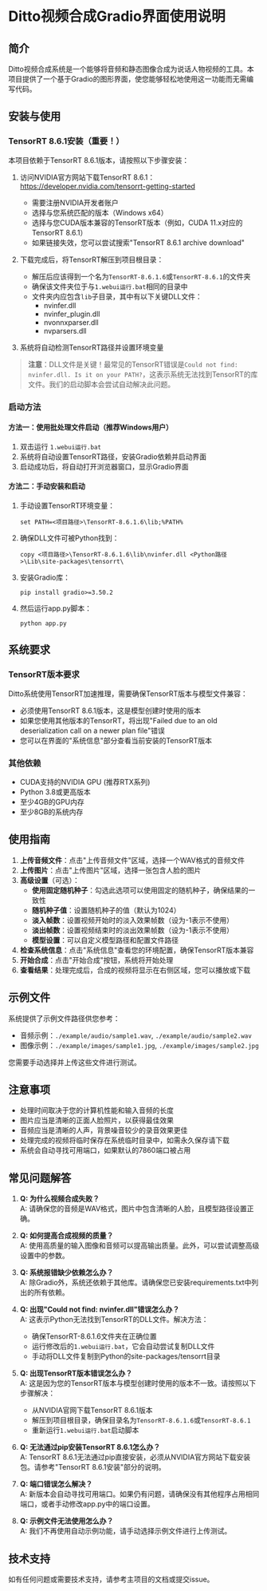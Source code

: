 # Ditto视频合成Gradio界面使用说明

## 简介

Ditto视频合成系统是一个能够将音频和静态图像合成为说话人物视频的工具。本项目提供了一个基于Gradio的图形界面，使您能够轻松地使用这一功能而无需编写代码。

## 安装与使用

### TensorRT 8.6.1安装（重要！）

本项目依赖于TensorRT 8.6.1版本，请按照以下步骤安装：

1. 访问NVIDIA官方网站下载TensorRT 8.6.1：https://developer.nvidia.com/tensorrt-getting-started
   - 需要注册NVIDIA开发者账户
   - 选择与您系统匹配的版本（Windows x64）
   - 选择与您CUDA版本兼容的TensorRT版本（例如，CUDA 11.x对应的TensorRT 8.6.1）
   - 如果链接失效，您可以尝试搜索"TensorRT 8.6.1 archive download"

2. 下载完成后，将TensorRT解压到项目根目录：
   - 解压后应该得到一个名为`TensorRT-8.6.1.6`或`TensorRT-8.6.1`的文件夹
   - 确保该文件夹位于与`1.webui运行.bat`相同的目录中
   - 文件夹内应包含`lib`子目录，其中有以下关键DLL文件：
     * nvinfer.dll
     * nvinfer_plugin.dll
     * nvonnxparser.dll
     * nvparsers.dll

3. 系统将自动检测TensorRT路径并设置环境变量

> **注意**：DLL文件是关键！最常见的TensorRT错误是`Could not find: nvinfer.dll. Is it on your PATH?`，这表示系统无法找到TensorRT的库文件。我们的启动脚本会尝试自动解决此问题。

### 启动方法

#### 方法一：使用批处理文件启动（推荐Windows用户）

1. 双击运行 `1.webui运行.bat`
2. 系统将自动设置TensorRT路径，安装Gradio依赖并启动界面
3. 启动成功后，将自动打开浏览器窗口，显示Gradio界面

#### 方法二：手动安装和启动

1. 手动设置TensorRT环境变量：
   ```
   set PATH=<项目路径>\TensorRT-8.6.1.6\lib;%PATH%
   ```

2. 确保DLL文件可被Python找到：
   ```
   copy <项目路径>\TensorRT-8.6.1.6\lib\nvinfer.dll <Python路径>\Lib\site-packages\tensorrt\
   ```

3. 安装Gradio库：
   ```
   pip install gradio>=3.50.2
   ```

4. 然后运行app.py脚本：
   ```
   python app.py
   ```

## 系统要求

### TensorRT版本要求

Ditto系统使用TensorRT加速推理，需要确保TensorRT版本与模型文件兼容：

- 必须使用TensorRT 8.6.1版本，这是模型创建时使用的版本
- 如果您使用其他版本的TensorRT，将出现"Failed due to an old deserialization call on a newer plan file"错误
- 您可以在界面的"系统信息"部分查看当前安装的TensorRT版本

### 其他依赖

- CUDA支持的NVIDIA GPU (推荐RTX系列)
- Python 3.8或更高版本
- 至少4GB的GPU内存
- 至少8GB的系统内存

## 使用指南

1. **上传音频文件**：点击"上传音频文件"区域，选择一个WAV格式的音频文件
2. **上传图片**：点击"上传图片"区域，选择一张包含人脸的图片
3. **高级设置**（可选）：
   - **使用固定随机种子**：勾选此选项可以使用固定的随机种子，确保结果的一致性
   - **随机种子值**：设置随机种子的值（默认为1024）
   - **淡入帧数**：设置视频开始时的淡入效果帧数（设为-1表示不使用）
   - **淡出帧数**：设置视频结束时的淡出效果帧数（设为-1表示不使用）
   - **模型设置**：可以自定义模型路径和配置文件路径
4. **检查系统信息**：点击"系统信息"查看您的环境配置，确保TensorRT版本兼容
5. **开始合成**：点击"开始合成"按钮，系统将开始处理
6. **查看结果**：处理完成后，合成的视频将显示在右侧区域，您可以播放或下载

## 示例文件

系统提供了示例文件路径供您参考：
- 音频示例：`./example/audio/sample1.wav`, `./example/audio/sample2.wav`
- 图像示例：`./example/images/sample1.jpg`, `./example/images/sample2.jpg`

您需要手动选择并上传这些文件进行测试。

## 注意事项

- 处理时间取决于您的计算机性能和输入音频的长度
- 图片应当是清晰的正面人脸照片，以获得最佳效果
- 音频应当是清晰的人声，背景噪音较少的录音效果更佳
- 处理完成的视频将临时保存在系统临时目录中，如需永久保存请下载
- 系统会自动寻找可用端口，如果默认的7860端口被占用

## 常见问题解答

1. **Q: 为什么视频合成失败？**  
   A: 请确保您的音频是WAV格式，图片中包含清晰的人脸，且模型路径设置正确。

2. **Q: 如何提高合成视频的质量？**  
   A: 使用高质量的输入图像和音频可以提高输出质量。此外，可以尝试调整高级设置中的参数。

3. **Q: 系统报错缺少依赖怎么办？**  
   A: 除Gradio外，系统还依赖于其他库。请确保您已安装requirements.txt中列出的所有依赖。

4. **Q: 出现"Could not find: nvinfer.dll"错误怎么办？**  
   A: 这表示Python无法找到TensorRT的DLL文件。解决方法：
   - 确保TensorRT-8.6.1.6文件夹在正确位置
   - 运行修改后的`1.webui运行.bat`，它会自动尝试复制DLL文件
   - 手动将DLL文件复制到Python的site-packages/tensorrt目录

5. **Q: 出现TensorRT版本错误怎么办？**  
   A: 这是因为您的TensorRT版本与模型创建时使用的版本不一致。请按照以下步骤解决：
   - 从NVIDIA官网下载TensorRT 8.6.1版本
   - 解压到项目根目录，确保目录名为`TensorRT-8.6.1.6`或`TensorRT-8.6.1`
   - 重新运行`1.webui运行.bat`启动脚本

6. **Q: 无法通过pip安装TensorRT 8.6.1怎么办？**  
   A: TensorRT 8.6.1无法通过pip直接安装，必须从NVIDIA官方网站下载安装包。请参考"TensorRT 8.6.1安装"部分的说明。

7. **Q: 端口错误怎么解决？**  
   A: 新版本会自动寻找可用端口。如果仍有问题，请确保没有其他程序占用相同端口，或者手动修改app.py中的端口设置。

8. **Q: 示例文件无法使用怎么办？**  
   A: 我们不再使用自动示例功能，请手动选择示例文件进行上传测试。

## 技术支持

如有任何问题或需要技术支持，请参考主项目的文档或提交issue。 